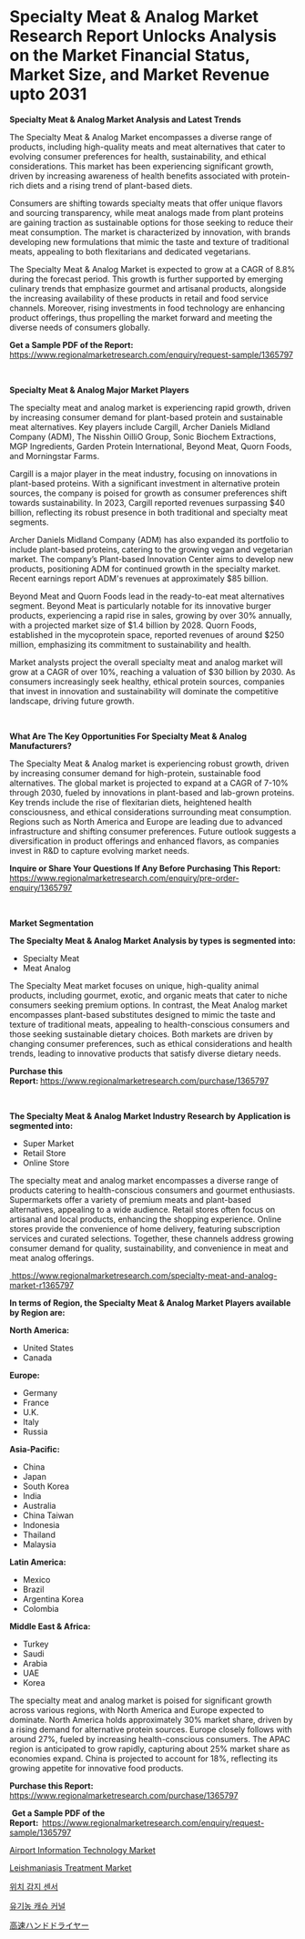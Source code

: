 <p><h1>Specialty Meat & Analog Market Research Report Unlocks Analysis on the Market Financial Status, Market Size, and Market Revenue upto 2031</h1></p><p><strong>Specialty Meat & Analog Market Analysis and Latest Trends</strong></p>
<p><p>The Specialty Meat & Analog Market encompasses a diverse range of products, including high-quality meats and meat alternatives that cater to evolving consumer preferences for health, sustainability, and ethical considerations. This market has been experiencing significant growth, driven by increasing awareness of health benefits associated with protein-rich diets and a rising trend of plant-based diets. </p><p>Consumers are shifting towards specialty meats that offer unique flavors and sourcing transparency, while meat analogs made from plant proteins are gaining traction as sustainable options for those seeking to reduce their meat consumption. The market is characterized by innovation, with brands developing new formulations that mimic the taste and texture of traditional meats, appealing to both flexitarians and dedicated vegetarians.</p><p>The Specialty Meat & Analog Market is expected to grow at a CAGR of 8.8% during the forecast period. This growth is further supported by emerging culinary trends that emphasize gourmet and artisanal products, alongside the increasing availability of these products in retail and food service channels. Moreover, rising investments in food technology are enhancing product offerings, thus propelling the market forward and meeting the diverse needs of consumers globally.</p></p>
<p><strong>Get a Sample PDF of the Report:&nbsp;</strong> <a href="https://www.regionalmarketresearch.com/enquiry/request-sample/1365797">https://www.regionalmarketresearch.com/enquiry/request-sample/1365797</a></p>
<p>&nbsp;</p>
<p><strong>Specialty Meat & Analog Major Market Players</strong></p>
<p><p>The specialty meat and analog market is experiencing rapid growth, driven by increasing consumer demand for plant-based protein and sustainable meat alternatives. Key players include Cargill, Archer Daniels Midland Company (ADM), The Nisshin OilliO Group, Sonic Biochem Extractions, MGP Ingredients, Garden Protein International, Beyond Meat, Quorn Foods, and Morningstar Farms.</p><p>Cargill is a major player in the meat industry, focusing on innovations in plant-based proteins. With a significant investment in alternative protein sources, the company is poised for growth as consumer preferences shift towards sustainability. In 2023, Cargill reported revenues surpassing $40 billion, reflecting its robust presence in both traditional and specialty meat segments.</p><p>Archer Daniels Midland Company (ADM) has also expanded its portfolio to include plant-based proteins, catering to the growing vegan and vegetarian market. The company’s Plant-based Innovation Center aims to develop new products, positioning ADM for continued growth in the specialty market. Recent earnings report ADM's revenues at approximately $85 billion.</p><p>Beyond Meat and Quorn Foods lead in the ready-to-eat meat alternatives segment. Beyond Meat is particularly notable for its innovative burger products, experiencing a rapid rise in sales, growing by over 30% annually, with a projected market size of $1.4 billion by 2028. Quorn Foods, established in the mycoprotein space, reported revenues of around $250 million, emphasizing its commitment to sustainability and health.</p><p>Market analysts project the overall specialty meat and analog market will grow at a CAGR of over 10%, reaching a valuation of $30 billion by 2030. As consumers increasingly seek healthy, ethical protein sources, companies that invest in innovation and sustainability will dominate the competitive landscape, driving future growth.</p></p>
<p>&nbsp;</p>
<p><strong>What Are The Key Opportunities For Specialty Meat & Analog Manufacturers?</strong></p>
<p><p>The Specialty Meat & Analog market is experiencing robust growth, driven by increasing consumer demand for high-protein, sustainable food alternatives. The global market is projected to expand at a CAGR of 7-10% through 2030, fueled by innovations in plant-based and lab-grown proteins. Key trends include the rise of flexitarian diets, heightened health consciousness, and ethical considerations surrounding meat consumption. Regions such as North America and Europe are leading due to advanced infrastructure and shifting consumer preferences. Future outlook suggests a diversification in product offerings and enhanced flavors, as companies invest in R&D to capture evolving market needs.</p></p>
<p><strong>Inquire or Share Your Questions If Any Before Purchasing This Report:</strong> <a href="https://www.regionalmarketresearch.com/enquiry/pre-order-enquiry/1365797">https://www.regionalmarketresearch.com/enquiry/pre-order-enquiry/1365797</a></p>
<p>&nbsp;</p>
<p><strong>Market Segmentation</strong></p>
<p><strong>The Specialty Meat & Analog Market Analysis by types is segmented into:</strong></p>
<p><ul><li>Specialty Meat</li><li>Meat Analog</li></ul></p>
<p><p>The Specialty Meat market focuses on unique, high-quality animal products, including gourmet, exotic, and organic meats that cater to niche consumers seeking premium options. In contrast, the Meat Analog market encompasses plant-based substitutes designed to mimic the taste and texture of traditional meats, appealing to health-conscious consumers and those seeking sustainable dietary choices. Both markets are driven by changing consumer preferences, such as ethical considerations and health trends, leading to innovative products that satisfy diverse dietary needs.</p></p>
<p><strong>Purchase this Report:&nbsp;</strong><a href="https://www.regionalmarketresearch.com/purchase/1365797">https://www.regionalmarketresearch.com/purchase/1365797</a></p>
<p>&nbsp;</p>
<p><strong>The Specialty Meat & Analog Market Industry Research by Application is segmented into:</strong></p>
<p><ul><li>Super Market</li><li>Retail Store</li><li>Online Store</li></ul></p>
<p><p>The specialty meat and analog market encompasses a diverse range of products catering to health-conscious consumers and gourmet enthusiasts. Supermarkets offer a variety of premium meats and plant-based alternatives, appealing to a wide audience. Retail stores often focus on artisanal and local products, enhancing the shopping experience. Online stores provide the convenience of home delivery, featuring subscription services and curated selections. Together, these channels address growing consumer demand for quality, sustainability, and convenience in meat and meat analog offerings.</p></p>
<p><a href="https://www.regionalmarketresearch.com/specialty-meat-and-analog-market-r1365797">&nbsp;https://www.regionalmarketresearch.com/specialty-meat-and-analog-market-r1365797</a></p>
<p><strong>In terms of Region, the Specialty Meat & Analog Market Players available by Region are:</strong></p>
<p>
    <p> <strong> North America: </strong>
        <ul>
            <li>United States</li>
            <li>Canada</li>
        </ul>
        </p> 
    <p> <strong> Europe: </strong>
        <ul>
            <li>Germany</li>
            <li>France</li>
            <li>U.K.</li>
            <li>Italy</li>
            <li>Russia</li>
        </ul>
        </p> 
    <p> <strong> Asia-Pacific: </strong>
        <ul>
            <li>China</li>
            <li>Japan</li>
            <li>South Korea</li>
            <li>India</li>
            <li>Australia</li>
            <li>China Taiwan</li>
            <li>Indonesia</li>
            <li>Thailand</li>
            <li>Malaysia</li>
        </ul>
        </p> 
    <p> <strong> Latin America: </strong>
        <ul>
            <li>Mexico</li>
            <li>Brazil</li>
            <li>Argentina Korea</li>
            <li>Colombia</li>
        </ul>
        </p> 
    <p> <strong> Middle East & Africa: </strong>
        <ul>
            <li>Turkey</li>
            <li>Saudi</li>
            <li>Arabia</li>
            <li>UAE</li>
            <li>Korea</li>
        </ul>
    </p>
    </p>
<p><p>The specialty meat and analog market is poised for significant growth across various regions, with North America and Europe expected to dominate. North America holds approximately 30% market share, driven by a rising demand for alternative protein sources. Europe closely follows with around 27%, fueled by increasing health-conscious consumers. The APAC region is anticipated to grow rapidly, capturing about 25% market share as economies expand. China is projected to account for 18%, reflecting its growing appetite for innovative food products.</p></p>
<p><strong>Purchase this Report: </strong><a href="https://www.regionalmarketresearch.com/purchase/1365797">https://www.regionalmarketresearch.com/purchase/1365797</a></p>
<p>&nbsp;<strong>Get a Sample PDF of the Report:&nbsp;&nbsp;</strong><a href="https://www.regionalmarketresearch.com/enquiry/request-sample/1365797">https://www.regionalmarketresearch.com/enquiry/request-sample/1365797</a></p>
<p><strong></strong></p>
<p><p><a href="https://www.linkedin.com/pulse/airport-information-technology-market-size-type-operationspassenger-ucbqf">Airport Information Technology Market</a></p><p><a href="https://www.linkedin.com/pulse/leishmaniasis-treatment-industry-sector-market-dynamics-future-ijjjf">Leishmaniasis Treatment Market</a></p><p><a href="https://medium.com/@sadieelliott97/%ED%8F%AC%EC%A7%80%EC%85%98-%EA%B0%90%EC%A7%80-%EC%84%BC%EC%84%9C-%EC%8B%9C%EC%9E%A5-%EC%B5%9C%EC%A2%85-%EC%82%AC%EC%9A%A9%EC%9E%90-%EC%A0%9C%ED%92%88-%EB%B0%8F-%EC%A7%80%EC%97%AD%EC%97%90-%EC%A4%91%EC%A0%90%EC%9D%84-%EB%91%94-%EA%B8%80%EB%A1%9C%EB%B2%8C-%EB%B0%8F-%EC%A7%80%EC%97%AD-%EB%B6%84%EC%84%9D-%EB%B6%84%EC%84%9D-%EB%B0%8F-%EC%98%88%EC%B8%A1-2024-2031-782db23b55c3?postPublishedType=repub">위치 감지 센서</a></p><p><a href="https://medium.com/@sadieelliott97/%EB%AF%B8%EB%9E%98-%EC%A4%80%EB%B9%84-%EA%B8%80%EB%A1%9C%EB%B2%8C-%EC%9C%A0%EA%B8%B0%EB%86%8D-%EC%BA%90%EC%8A%88%EB%84%88%ED%8A%B8-%EC%8B%9C%EC%9E%A5%EC%97%90-%EB%8C%80%ED%95%9C-%EC%A0%84%EB%9E%B5%EC%A0%81-%ED%86%B5%EC%B0%B0-2024-2031-984f4a270f26?postPublishedType=repub">유기농 캐슈 커널</a></p><p><a href="https://medium.com/@scotttyesha/%E9%AB%98%E9%80%9F%E5%BA%A6%E3%83%8F%E3%83%B3%E3%83%89%E3%83%89%E3%83%A9%E3%82%A4%E3%83%A4%E3%83%BC%E5%B8%82%E5%A0%B4%E3%81%AE%E8%A3%BD%E5%93%81%E3%82%BF%E3%82%A4%E3%83%97-%E7%89%87%E9%9D%A2%E3%82%B8%E3%82%A7%E3%83%83%E3%83%88%E3%83%8F%E3%83%B3%E3%83%89%E3%83%89%E3%83%A9%E3%82%A4%E3%83%A4%E3%83%BC-%E4%B8%A1%E9%9D%A2%E3%82%B8%E3%82%A7%E3%83%83%E3%83%88%E3%83%8F%E3%83%B3%E3%83%89%E3%83%89%E3%83%A9%E3%82%A4%E3%83%A4%E3%83%BC-%E3%81%8A%E3%82%88%E3%81%B3%E7%94%A8%E9%80%94-%E5%85%AC%E5%85%B1%E3%83%88%E3%82%A4%E3%83%AC-%E6%95%99%E8%82%B2%E6%A9%9F%E9%96%A2-%E3%82%AA%E3%83%95%E3%82%A3%E3%82%B9%E3%83%93%E3%83%AB-%E5%B0%8F%E5%A3%B2%E5%BA%97-%E3%81%AB%E9%96%A2%E3%81%99%E3%82%8B%E5%8C%85%E6%8B%AC%E7%9A%84%E3%81%AA%E8%AA%BF%E6%9F%BB-2024%E5%B9%B4%E3%81%8B%E3%82%892031-c57b8a50677b?postPublishedType=repub">高速ハンドドライヤー</a></p></p>